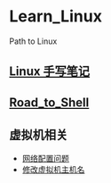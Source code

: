 # Learn_Linux

Path to Linux

## [Linux 手写笔记](./Learn_Linux.md)

## [Road_to_Shell](./RoadToShell/guide.md)

## 虚拟机相关
- [网络配置问题](./virtualMachine/虚拟机网络配置问题.md)
- [修改虚拟机主机名](./virtualMachine/虚拟机主机名修改.md)